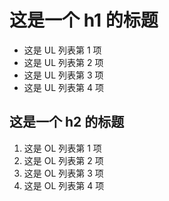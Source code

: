 # 这是一个 h1 的标题

- 这是 UL 列表第 1 项
- 这是 UL 列表第 2 项
- 这是 UL 列表第 3 项
- 这是 UL 列表第 4 项

## 这是一个 h2 的标题

1. 这是 OL 列表第 1 项
2. 这是 OL 列表第 2 项
3. 这是 OL 列表第 3 项
4. 这是 OL 列表第 4 项
